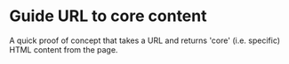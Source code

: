 # Guide URL to core content

A quick proof of concept that takes a URL and returns 'core' (i.e. specific) HTML content from the page.


